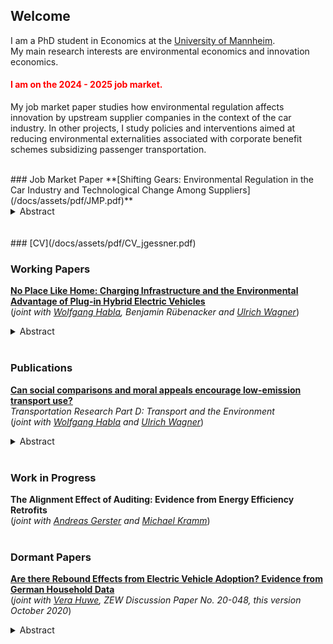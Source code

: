 ## Welcome

I am a PhD student in Economics at the [University of Mannheim](https://www.uni-mannheim.de/gess/).<br/>
My main research interests are environmental economics and innovation economics.<br/>

#### <font color="red"> I am on the 2024 - 2025 job market. </font>
My job market paper studies how environmental regulation affects innovation by upstream supplier companies in the context of the car industry. In other projects, I study policies and interventions aimed at reducing environmental externalities associated with corporate benefit schemes subsidizing passenger transportation. 

<br/>
### Job Market Paper
**[Shifting Gears: Environmental Regulation in the Car Industry and Technological Change Among Suppliers](/docs/assets/pdf/JMP.pdf)** <br/>
<details>
  <summary>Abstract</summary>
Decarbonizing industries to mitigate climate change requires technological change. Innovation by suppliers can play a crucial role for the technological transition, particularly when suppliers have expertise on zero-emission technologies. In this paper, I study the effect of environmental regulation in a downstream industry on the innovation outcomes of suppliers in the context of the European CO2 emission standard for passenger cars. I construct a novel data set that links administrative data on car manufacturer compliance to supplier patent data using information on automotive supply chains. To identify causal effects of changes in the stringency of the emission standard, I leverage the heterogeneous exposure of automotive suppliers to changes in the composition of the European car market in the aftermath of the 2015 Volkswagen diesel scandal. I find that exposure to more stringent environmental regulation increases innovation for zero-emission vehicle technologies among existing suppliers. In addition, the likelihood that car manufacturers form new supply chain links to firms with prior knowledge on technologies to reduce vehicle emissions increases in response to more stringent environmental regulation. These results suggest that environmental regulation induces economically significant technology spillovers to the regulated industry. 
</details>
<br/>

<br/>
### [CV](/docs/assets/pdf/CV_jgessner.pdf)
<br/>

### Working Papers
**[No Place Like Home: Charging Infrastructure and the Environmental Advantage of Plug-in Hybrid Electric Vehicles](https://papers.ssrn.com/sol3/papers.cfm?abstract_id=4932955)** <br/> (*joint with [Wolfgang Habla](https://www.dhbw-vs.de/hochschule/mitarbeitende/wolfgang-habla.html), Benjamin Rübenacker and [Ulrich Wagner](https://ulrichwagner.eu/)*)<br/>
<details>
  <summary>Abstract</summary>
The environmental impact of many energy-saving technologies depends on user behavior. For Plug-in Hybrid Electric Vehicles (PHEVs), consumer choices regarding how much to drive and which source of energy to use (fossil fuels vs. electricity) impact CO2 emissions. This paper leverages quasi-experimental variation in the availability of home charging stations to quantify the impact of this technology on energy use and CO2 emissions of 836 PHEV company cars. Fuel and charging expenditures for these cars are covered by the employer so that, to the employee, home charging changes only the non-monetary costs of charging the car. We find that access to home charging increases electricity consumption by 298.88 (±25.9) kWh per quarter and decreases fuel consumption by 102.34 (±38.0) liters, reducing CO2 emissions by 39 %. Moreover, access to home charging increases the employee's propensity to choose a Battery Electric Vehicle (BEV) upon renewal of the lease. We use these estimates to compute (private) levelized abatement costs and payback times of home charging for a range of scenarios characterizing the diffusion of BEVs. With current tax-inclusive energy prices, home charging stations break even within six to eight years. 
</details>
<br/>


### Publications
**[Can social comparisons and moral appeals encourage low-emission transport use?](https://www.sciencedirect.com/science/article/pii/S1361920924002463)** <br/>*Transportation Research Part D: Transport and the Environment* <br/> (*joint with [Wolfgang Habla](https://www.dhbw-vs.de/hochschule/mitarbeitende/wolfgang-habla.html) and [Ulrich Wagner](https://ulrichwagner.eu/)*)<br/>
<details>
  <summary>Abstract</summary>
Because company cars add to corporate CO2 footprints, companies are beginning to replace cars with mobility budgets that employees can use for leisure and commuting trips. This study examines whether nudges can encourage sustainable travel in such a subsidized setting. We conduct a field experiment with 341 employees of a large German company. Observing expenditure items charged to the mobility budget, we test if social comparisons and a climate-related moral appeal induce a shift towards low-emissions transport modes. We find that simultaneous application of both nudges causes a reduction in car use, particularly taxi and ride sharing, as well as substitution towards micromobility, but not public transport. The social comparison alone is not effective, and the treatment effects of the combined nudge vanish in the second half of the treatment period. Survey evidence suggests that these results are driven by a minority that complies with the communicated social norm.
</details>
<br/>

### Work in Progress
**The Alignment Effect of Auditing: Evidence from Energy Efficiency Retrofits** <br/> (*joint with [Andreas Gerster](https://sites.google.com/site/andgerster/) and [Michael Kramm](https://sites.google.com/site/michaelkramm/)*)<br/>
<br/>

### Dormant Papers
**[Are there Rebound Effects from Electric Vehicle Adoption? Evidence from German Household Data](https://ftp.zew.de/pub/zew-docs/dp/dp20048.pdf)** <br/> (*joint with [Vera Huwe](https://www.uni-due.de/soziooekonomie/huwe), ZEW Discussion Paper No. 20-048, this version October 2020*)<br/>
<details>
  <summary>Abstract</summary>
    We analyze rebound effects of electric vehicle adoption on both the extensive (vehicle ownership) and the intensive (vehicle mileage) margin using cross-sectional household level data on vehilce ownership and use from Germany. For the identification of changes in the number of cars owned after electric vehicle adoption, we predict counterfactual car ownership using a supervised learning approach. We then investigate the effect of electric vehicle adoption on household mileage based on a matching of households owning electric vehicles to similar owners of conventional cars. We cannot verify a significant increase in the number of cars owned for households with one electric and one conventional vehicle. However, electric vehicle ownership is associated with a significant reduction in annual mileage of -23 % of the sample mean. For the selection of covariates for matching, we contrast an ad hoc variable selection with a data-driven variable selection method (double LASSO). Here, we find that the data-driven variable selection changes the magnitude of the estimation results substantially.
</details>
      

